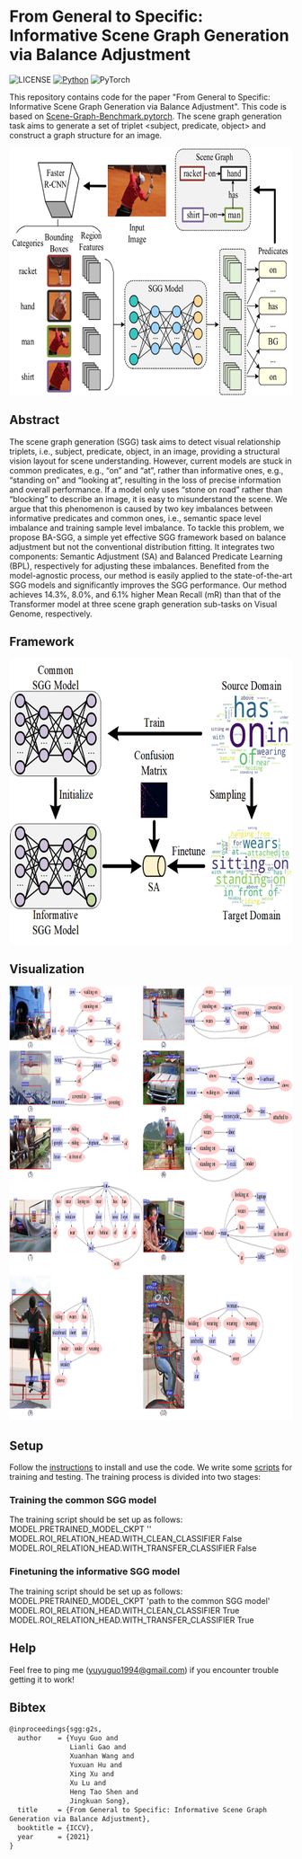 # From General to Specific: Informative Scene Graph Generation via Balance Adjustment

![LICENSE](https://img.shields.io/badge/license-MIT-green)
[![Python](https://img.shields.io/badge/python-3.7-blue.svg)](https://www.python.org/)
![PyTorch](https://img.shields.io/badge/pytorch-1.2.0-%237732a8)

This repository contains code for the paper "From General to Specific: Informative Scene Graph Generation via Balance Adjustment". This code is based on [Scene-Graph-Benchmark.pytorch](https://github.com/KaihuaTang/Scene-Graph-Benchmark.pytorch). The scene graph generation task aims to generate a set of triplet <subject, predicate, object> and construct a graph structure for an image.
<div align=center><img width="672" height="440" src=demo/framework_generalSGG.png/></div>

## Abstract
The scene graph generation (SGG) task aims to detect visual relationship triplets, i.e., subject, predicate, object, in an image, providing a structural vision layout for scene understanding. However, current models are stuck in common predicates, e.g., “on” and “at”, rather than informative ones, e.g., “standing on” and “looking at”, resulting in the loss of precise information and overall performance. If a model only uses “stone on road” rather than “blocking” to describe an image, it is easy to misunderstand the scene. We argue that this phenomenon is caused by two key imbalances between informative predicates and common ones, i.e., semantic space level imbalance and training sample level imbalance. To tackle this problem, we propose BA-SGG, a simple yet effective SGG framework based on balance adjustment but not the conventional distribution fitting. It integrates two components: Semantic Adjustment (SA) and Balanced Predicate Learning (BPL), respectively for adjusting these imbalances. Benefited from the model-agnostic process, our method is easily applied to the state-of-the-art SGG models and significantly improves the SGG performance. Our method achieves 14.3%, 8.0%, and 6.1% higher Mean Recall (mR) than that of the Transformer model at three scene graph generation sub-tasks on Visual Genome, respectively. 

## Framework
<div align=center><img width="672" height="508" src=demo/framework_G2ST.png/></div>


## Visualization
<div align=center><img width="994" height="774" src=demo/vis_res_supp1.png/></div>

## Setup 
Follow the [instructions](https://github.com/KaihuaTang/Scene-Graph-Benchmark.pytorch) to install and use the code. We write some [scripts](https://github.com/ZhuGeKongKong/SSG-G2S/tree/main/scripts) for training and testing.
The training process is divided into two stages:
### Training the common SGG model
The training script should be set up as follows: \
    MODEL.PRETRAINED_MODEL_CKPT '' \
    MODEL.ROI_RELATION_HEAD.WITH_CLEAN_CLASSIFIER False \
    MODEL.ROI_RELATION_HEAD.WITH_TRANSFER_CLASSIFIER False  
### Finetuning the informative SGG model
The training script should be set up as follows: \
    MODEL.PRETRAINED_MODEL_CKPT 'path to the common SGG model' \
    MODEL.ROI_RELATION_HEAD.WITH_CLEAN_CLASSIFIER True \
    MODEL.ROI_RELATION_HEAD.WITH_TRANSFER_CLASSIFIER True  

## Help

Feel free to ping me (yuyuguo1994@gmail.com) if you encounter trouble getting it to work!

## Bibtex

```
@inproceedings{sgg:g2s,
  author    = {Yuyu Guo and
               Lianli Gao and
               Xuanhan Wang and
               Yuxuan Hu and
               Xing Xu and
               Xu Lu and
               Heng Tao Shen and
               Jingkuan Song},
  title     = {From General to Specific: Informative Scene Graph Generation via Balance Adjustment},
  booktitle = {ICCV},
  year      = {2021}
}
```
